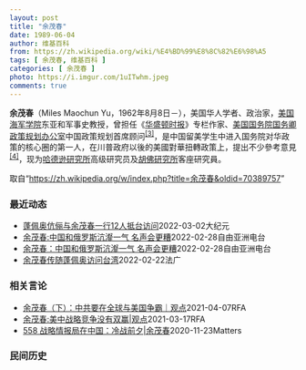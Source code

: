 ```yaml
---
layout: post
title: "余茂春"
date: 1989-06-04
author: 维基百科
from: https://zh.wikipedia.org/wiki/%E4%BD%99%E8%8C%82%E6%98%A5
tags: [ 余茂春, 维基百科 ]
categories: [ 余茂春 ]
photo: https://i.imgur.com/1uITwhm.jpeg
comments: true
---
```

<div class="mw-parser-output"><div id="noteTA-ad2c729b" class="noteTA"><div class="noteTA-group"><div data-noteta-group-source="module" data-noteta-group="PresidentsUS"></div><div data-noteta-group-source="module" data-noteta-group="USState"></div></div></div>

<p><b>余茂春</b>（Miles Maochun Yu，1962年8月8日<span class="useeditintro" title="Template:BLP editintro">－</span>），美国华人学者、政治家，<a href="/wiki/%E7%BE%8E%E5%9B%BD%E6%B5%B7%E5%86%9B%E5%AD%A6%E9%99%A2" title="美国海军学院">美国海军学院</a>东亚和军事史教授，曾担任《<a href="/wiki/%E5%8D%8E%E7%9B%9B%E9%A1%BF%E6%97%B6%E6%8A%A5" title="华盛顿时报">华盛顿时报</a>》专栏作家、<a href="/wiki/%E7%BE%8E%E5%9B%BD%E5%9B%BD%E5%8A%A1%E9%99%A2" title="美国国务院">美国国务院</a><a href="/wiki/%E7%BE%8E%E5%9B%BD%E5%9B%BD%E5%8A%A1%E5%8D%BF" title="美国国务卿">国务卿</a><a href="/wiki/%E6%94%BF%E7%AD%96%E8%A7%84%E5%88%92%E5%8A%9E%E5%85%AC%E5%AE%A4" title="政策规划办公室">政策规划办公室</a>中国政策规划首席顾问<sup id="cite_ref-BGWT_3-0" class="reference"><a href="#cite_note-BGWT-3">[3]</a></sup>，是中国留美学生中进入国务院对华政策的核心圈的第一人，在川普政府以後的美國對華扭轉政策上，提出不少參考意見<sup id="cite_ref-voa1117_4-0" class="reference"><a href="#cite_note-voa1117-4">[4]</a></sup>，现为<a href="/wiki/%E5%93%88%E5%BE%B7%E9%81%9C%E7%A0%94%E7%A9%B6%E6%89%80" title="哈德遜研究所">哈德逊研究所</a>高级研究员及<a href="/wiki/%E8%83%A1%E4%BD%9B%E7%A0%94%E7%A9%B6%E6%89%80" title="胡佛研究所">胡佛研究所</a>客座研究員。
</p>
</div><noscript><img src="//zh.wikipedia.org/wiki/Special:CentralAutoLogin/start?type=1x1" alt="" title="" width="1" height="1" style="border: none; position: absolute;"></noscript>
<div class="printfooter">取自“<a dir="ltr" href="https://zh.wikipedia.org/w/index.php?title=余茂春&amp;oldid=70389757">https://zh.wikipedia.org/w/index.php?title=余茂春&amp;oldid=70389757</a>”</div><div id="recent-news"><h3>最近动态</h3><ul><li><a href="https://nodebe4.github.io/waimei/2022-03-02/%E8%93%AC%E4%BD%A9%E5%A5%A5%E4%BC%89%E4%BF%AA%E4%B8%8E%E4%BD%99%E8%8C%82%E6%98%A5%E4%B8%80%E8%A1%8C12%E4%BA%BA%E6%8A%B5%E5%8F%B0%E8%AE%BF%E9%97%AE" title="蓬佩奥伉俪与余茂春一行12人抵台访问—— 【大纪元2022年03月02日讯】（大纪元记者钟元台北报导）3月2日，美国前国务卿蓬佩奥伉俪与前国务院中国政策首席顾问余茂春一行12人搭机抵台进行4天访...">蓬佩奥伉俪与余茂春一行12人抵台访问</a><time>2022-03-02</time><a class="tag">大纪元</a></li>
<li><a href="https://nodebe4.github.io/waimei/2022-02-28/%E4%BD%99%E8%8C%82%E6%98%A5-%E4%B8%AD%E5%9B%BD%E5%92%8C%E4%BF%84%E7%BD%97%E6%96%AF%E6%B2%86%E7%80%A3%E4%B8%80%E6%B0%94-%E5%90%8D%E5%A3%B0%E4%BC%9A%E6%9B%B4%E7%B3%9F" title="余茂春:中国和俄罗斯沆瀣一气 名声会更糟—— 美国前国务卿蓬佩奥（Mike Pompeo）将于3月2日访问台湾，曾在蓬佩奥政策规划办公室担任中国政策首席顾问的余茂春将随同访台，余茂春现在是哈德逊...">余茂春:中国和俄罗斯沆瀣一气 名声会更糟</a><time>2022-02-28</time><a class="tag">自由亚洲电台</a></li>
<li><a href="https://nodebe4.github.io/waimei/2022-02-28/%E4%BD%99%E8%8C%82%E6%98%A5-%E4%B8%AD%E5%9B%BD%E5%92%8C%E4%BF%84%E7%BD%97%E6%96%AF%E6%B2%86%E7%80%A3%E4%B8%80%E6%B0%94-%E5%90%8D%E5%A3%B0%E4%BC%9A%E6%9B%B4%E7%B3%9F" title="余茂春：中国和俄罗斯沆瀣一气 名声会更糟—— 美国前国务卿蓬佩奥（Mike Pompeo）将于3月2日访问台湾，曾在蓬佩奥政策规划办公室担任中国政策首席顾问的余茂春将随同访台，余茂春现在是哈德逊...">余茂春：中国和俄罗斯沆瀣一气 名声会更糟</a><time>2022-02-28</time><a class="tag">自由亚洲电台</a></li>
<li><a href="https://nodebe4.github.io/waimei/2022-02-22/%E4%BD%99%E8%8C%82%E6%98%A5%E4%BC%A0%E9%9A%8F%E8%93%AC%E4%BD%A9%E5%A5%A5%E8%AE%BF%E9%97%AE%E5%8F%B0%E6%B9%BE" title="余茂春传随蓬佩奥访问台湾—— 22/02/2022 - 11:15 据台媒报道称，台湾外交部21日证实，美国前总统特朗普任内大力挺台的国务卿蓬佩奥（Mike Pompeo ）已敲定于下周访台，引...">余茂春传随蓬佩奥访问台湾</a><time>2022-02-22</time><a class="tag">法广</a></li>
</ul></div><div id="open-opinion"><h3>相关言论</h3><ul><li><a href="https://nodebe4.github.io/opinion/2021-04-07/%E4%BD%99%E8%8C%82%E6%98%A5-%E4%B8%8B-%E4%B8%AD%E5%85%B1%E8%A6%81%E5%9C%A8%E5%85%A8%E7%90%83%E4%B8%8E%E7%BE%8E%E5%9B%BD%E4%BA%89%E9%9C%B8-%E8%A7%82%E7%82%B9/" title="自由亚洲电台">余茂春（下）：中共要在全球与美国争霸｜观点</a><time>2021-04-07</time><a class="tag">RFA</a></li>
<li><a href="https://nodebe4.github.io/opinion/2021-03-17/%E4%BD%99%E8%8C%82%E6%98%A5-%E7%BE%8E%E4%B8%AD%E6%88%98%E7%95%A5%E7%AB%9E%E4%BA%89%E6%B2%A1%E6%9C%89%E5%8F%8C%E8%B5%A2-%E8%A7%82%E7%82%B9/" title="自由亚洲电台">余茂春:美中战略竞争没有双赢|观点</a><time>2021-03-17</time><a class="tag">RFA</a></li>
<li><a href="https://nodebe4.github.io/opinion/2020-11-23/558-%E6%88%98%E7%95%A5%E6%83%85%E6%8A%A5%E5%B1%80%E5%9C%A8%E4%B8%AD%E5%9B%BD-%E5%86%B7%E6%88%98%E5%89%8D%E5%A4%95-%E4%BD%99%E8%8C%82%E6%98%A5/" title="野兽爱智慧">558 战略情报局在中国：冷战前夕|余茂春</a><time>2020-11-23</time><a class="tag">Matters</a></li>
</ul></div><div id="mjls-record"><h3>民间历史</h3><ul></ul></div>